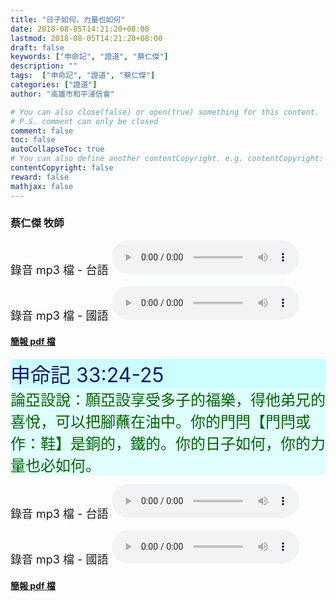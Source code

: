 ```yaml
---
title: "日子如何，力量也如何"
date: 2018-08-05T14:21:20+08:00
lastmod: 2018-08-05T14:21:20+08:00
draft: false
keywords: ["申命記", "證道", "蔡仁傑"]
description: ""
tags:  ["申命記", "證道", "蔡仁傑"]
categories: ["證道"]
author: "高雄市和平浸信會"

# You can also close(false) or open(true) something for this content.
# P.S. comment can only be closed
comment: false
toc: false
autoCollapseToc: true
# You can also define another contentCopyright. e.g. contentCopyright: "This is another copyright."
contentCopyright: false
reward: false
mathjax: false
---
```


### 蔡仁傑 牧師

<font size="4">錄音 mp3 檔 - 台語 </font>
<audio controls src="https://hbc.nctu.me/mp3-s/s20180805t.mp3"></audio>

<font size="4">錄音 mp3 檔 - 國語 </font>
<audio controls src="https://hbc.nctu.me/mp3-s/s20180805c.mp3"></audio>

#### [簡報 pdf 檔](/pdf-s/s20180805.pdf "日子如何，力量也如何")

<div style="background-color:#CCFFFF"><font size="6", color="#191970">
申命記 33:24-25
</font>
</div>

<div style="background-color:#E0FFFF"><font size="5", color="#006400">
論亞設說：願亞設享受多子的福樂，得他弟兄的喜悅，可以把腳蘸在油中。你的門閂【門閂或作：鞋】是銅的，鐵的。你的日子如何，你的力量也必如何。
</font>
</div>

<font size="4">錄音 mp3 檔 - 台語 </font>
<audio controls src="https://hbc.nctu.me/mp3-s/s20180805t.mp3"></audio>

<font size="4">錄音 mp3 檔 - 國語 </font>
<audio controls src="https://hbc.nctu.me/mp3-s/s20180805c.mp3"></audio>

#### [簡報 pdf 檔](/pdf-s/s20180805.pdf "日子如何，力量也如何")